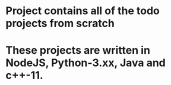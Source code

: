 # Project contains all of the todo projects from scratch
# These projects are written in NodeJS, Python-3.xx, Java and c++-11.
